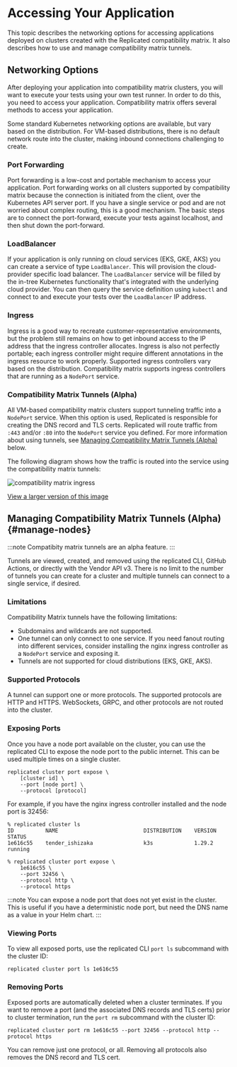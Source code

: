 # Accessing Your Application

This topic describes the networking options for accessing applications deployed on clusters created with the Replicated compatibility matrix. It also describes how to use and manage compatibility matrix tunnels.

## Networking Options

After deploying your application into compatibility matrix clusters, you will want to execute your tests using your own test runner.
In order to do this, you need to access your application. 
Compatibility matrix offers several methods to access your application.

Some standard Kubernetes networking options are available, but vary based on the distribution.
For VM-based distributions, there is no default network route into the cluster, making inbound connections challenging to create.

### Port Forwarding
Port forwarding is a low-cost and portable mechanism to access your application. 
Port forwarding works on all clusters supported by compatibility matrix because the connection is initiated from the client, over the Kubernetes API server port.
If you have a single service or pod and are not worried about complex routing, this is a good mechanism. 
The basic steps are to connect the port-forward, execute your tests against localhost, and then shut down the port-forward.

### LoadBalancer
If your application is only running on cloud services (EKS, GKE, AKS) you can create a service of type `LoadBalancer`. 
This will provision the cloud-provider specific load balancer.
The `LoadBalancer` service will be filled by the in-tree Kubernetes functionality that's integrated with the underlying cloud provider.
You can then query the service definition using `kubectl` and connect to and execute your tests over the `LoadBalancer` IP address.

### Ingress
Ingress is a good way to recreate customer-representative environments, but the problem still remains on how to get inbound access to the IP address that the ingress controller allocates.
Ingress is also not perfectly portable; each ingress controller might require different annotations in the ingress resource to work properly.
Supported ingress controllers vary based on the distribution.
Compatibility matrix supports ingress controllers that are running as a `NodePort` service.

### Compatibility Matrix Tunnels (Alpha)
All VM-based compatibility matrix clusters support tunneling traffic into a `NodePort` service. 
When this option is used, Replicated is responsible for creating the DNS record and TLS certs.
Replicated will route traffic from `:443` and/or `:80` into the `NodePort` service you defined. For more information about using tunnels, see [Managing Compatibility Matrix Tunnels (Alpha)](#manage-nodes) below.

The following diagram shows how the traffic is routed into the service using the compatibility matrix tunnels:

<img src="/images/compatibility-matrix-ingress.png" alt="compatibility matrix ingress"></img>

[View a larger version of this image](/images/compatibility-matrix-ingress.png)

## Managing Compatibility Matrix Tunnels (Alpha) {#manage-nodes}

:::note
Compatibity matrix tunnels are an alpha feature.
:::

Tunnels are viewed, created, and removed using the replicated CLI, GitHub Actions, or directly with the Vendor API v3. There is no limit to the number of tunnels you can create for a cluster and multiple tunnels can connect to a single service, if desired.

### Limitations

Compatibility Matrix tunnels have the following limitations:
* Subdomains and wildcards are not supported.
* One tunnel can only connect to one service. If you need fanout routing into different services, consider installing the nginx ingress controller as a `NodePort` service and exposing it.
* Tunnels are not supported for cloud distributions (EKS, GKE, AKS).

### Supported Protocols

A tunnel can support one or more protocols.
The supported protocols are HTTP and HTTPS.
WebSockets, GRPC, and other protocols are not routed into the cluster.

### Exposing Ports
Once you have a node port available on the cluster, you can use the replicated CLI to expose the node port to the public internet. 
This can be used multiple times on a single cluster.


```
replicated cluster port expose \
    [cluster id] \
    --port [node port] \
    --protocol [protocol]
```

For example, if you have the nginx ingress controller installed and the node port is 32456:

```
% replicated cluster ls
ID          NAME                           DISTRIBUTION    VERSION       STATUS         
1e616c55    tender_ishizaka                k3s             1.29.2        running        

% replicated cluster port expose \
    1e616c55 \
    --port 32456 \
    --protocol http \
    --protocol https
```

:::note
You can expose a node port that does not yet exist in the cluster. 
This is useful if you have a deterministic node port, but need the DNS name as a value in your Helm chart.
:::

### Viewing Ports
To view all exposed ports, use the replicated CLI `port ls` subcommand with the cluster ID:

```
replicated cluster port ls 1e616c55
```

### Removing Ports
Exposed ports are automatically deleted when a cluster terminates.
If you want to remove a port (and the associated DNS records and TLS certs) prior to cluster termination, run the `port rm` subcommand with the cluster ID:

```
replicated cluster port rm 1e616c55 --port 32456 --protocol http --protocol https
```

You can remove just one protocol, or all.
Removing all protocols also removes the DNS record and TLS cert.